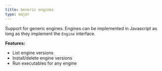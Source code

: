 ```yaml
---
title: Generic engines
type: major
---
```


Support for generic engines. Engines can be implemented in Javascript as long as they implement the `Engine` interface.

**Features:**

* List engine versions
* Install/delete engine versions
* Run executables for any engine
